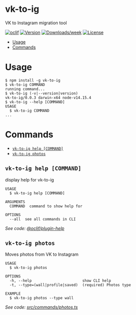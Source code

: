 vk-to-ig
========

VK to Instagram migration tool

[![oclif](https://img.shields.io/badge/cli-oclif-brightgreen.svg)](https://oclif.io)
[![Version](https://img.shields.io/npm/v/vk-to-ig.svg)](https://npmjs.org/package/vk-to-ig)
[![Downloads/week](https://img.shields.io/npm/dw/vk-to-ig.svg)](https://npmjs.org/package/vk-to-ig)
[![License](https://img.shields.io/npm/l/vk-to-ig.svg)](https://github.com/DavyJohnes/vk-to-ig/blob/master/package.json)

<!-- toc -->
* [Usage](#usage)
* [Commands](#commands)
<!-- tocstop -->
# Usage
<!-- usage -->
```sh-session
$ npm install -g vk-to-ig
$ vk-to-ig COMMAND
running command...
$ vk-to-ig (-v|--version|version)
vk-to-ig/0.0.3 darwin-x64 node-v14.15.4
$ vk-to-ig --help [COMMAND]
USAGE
  $ vk-to-ig COMMAND
...
```
<!-- usagestop -->
# Commands
<!-- commands -->
* [`vk-to-ig help [COMMAND]`](#vk-to-ig-help-command)
* [`vk-to-ig photos`](#vk-to-ig-photos)

## `vk-to-ig help [COMMAND]`

display help for vk-to-ig

```
USAGE
  $ vk-to-ig help [COMMAND]

ARGUMENTS
  COMMAND  command to show help for

OPTIONS
  --all  see all commands in CLI
```

_See code: [@oclif/plugin-help](https://github.com/oclif/plugin-help/blob/v3.2.2/src/commands/help.ts)_

## `vk-to-ig photos`

Moves photos from VK to Instagram

```
USAGE
  $ vk-to-ig photos

OPTIONS
  -h, --help                       show CLI help
  -t, --type=(wall|profile|saved)  (required) Photos type

EXAMPLE
  $ vk-to-ig photos --type wall
```

_See code: [src/commands/photos.ts](https://github.com/DavyJohnes/vk-to-ig/blob/v0.0.3/src/commands/photos.ts)_
<!-- commandsstop -->
